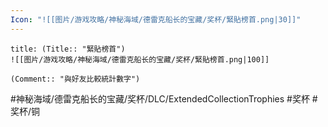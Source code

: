 ```yaml
---
Icon: "![[图片/游戏攻略/神秘海域/德雷克船长的宝藏/奖杯/緊貼榜首.png|30]]"
---
```

```ad-common-bronze-trophy
title: (Title:: "緊貼榜首")
![[图片/游戏攻略/神秘海域/德雷克船长的宝藏/奖杯/緊貼榜首.png|100]]

(Comment:: "與好友比較統計數字")
```

#神秘海域/德雷克船长的宝藏/奖杯/DLC/ExtendedCollectionTrophies #奖杯 #奖杯/铜

